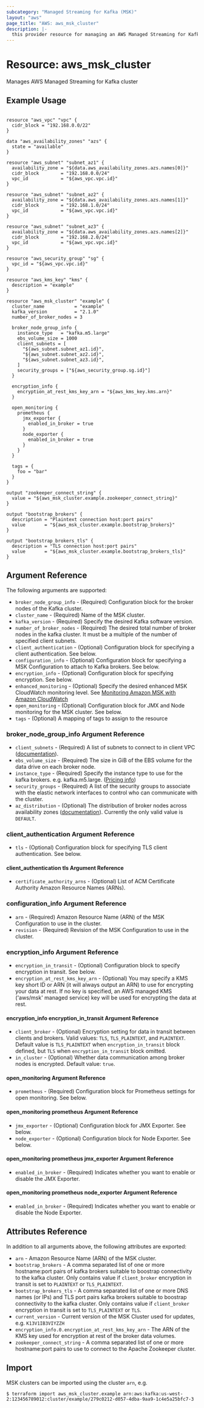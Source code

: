 ```yaml
---
subcategory: "Managed Streaming for Kafka (MSK)"
layout: "aws"
page_title: "AWS: aws_msk_cluster"
description: |-
  this provider resource for managing an AWS Managed Streaming for Kafka cluster
---
```


# Resource: aws_msk_cluster

Manages AWS Managed Streaming for Kafka cluster

## Example Usage

```hcl

resource "aws_vpc" "vpc" {
  cidr_block = "192.168.0.0/22"
}

data "aws_availability_zones" "azs" {
  state = "available"
}

resource "aws_subnet" "subnet_az1" {
  availability_zone = "${data.aws_availability_zones.azs.names[0]}"
  cidr_block        = "192.168.0.0/24"
  vpc_id            = "${aws_vpc.vpc.id}"
}

resource "aws_subnet" "subnet_az2" {
  availability_zone = "${data.aws_availability_zones.azs.names[1]}"
  cidr_block        = "192.168.1.0/24"
  vpc_id            = "${aws_vpc.vpc.id}"
}

resource "aws_subnet" "subnet_az3" {
  availability_zone = "${data.aws_availability_zones.azs.names[2]}"
  cidr_block        = "192.168.2.0/24"
  vpc_id            = "${aws_vpc.vpc.id}"
}

resource "aws_security_group" "sg" {
  vpc_id = "${aws_vpc.vpc.id}"
}

resource "aws_kms_key" "kms" {
  description = "example"
}

resource "aws_msk_cluster" "example" {
  cluster_name           = "example"
  kafka_version          = "2.1.0"
  number_of_broker_nodes = 3

  broker_node_group_info {
    instance_type   = "kafka.m5.large"
    ebs_volume_size = 1000
    client_subnets = [
      "${aws_subnet.subnet_az1.id}",
      "${aws_subnet.subnet_az2.id}",
      "${aws_subnet.subnet_az3.id}",
    ]
    security_groups = ["${aws_security_group.sg.id}"]
  }

  encryption_info {
    encryption_at_rest_kms_key_arn = "${aws_kms_key.kms.arn}"
  }

  open_monitoring {
    prometheus {
      jmx_exporter {
        enabled_in_broker = true
      }
      node_exporter {
        enabled_in_broker = true
      }
    }
  }

  tags = {
    foo = "bar"
  }
}

output "zookeeper_connect_string" {
  value = "${aws_msk_cluster.example.zookeeper_connect_string}"
}

output "bootstrap_brokers" {
  description = "Plaintext connection host:port pairs"
  value       = "${aws_msk_cluster.example.bootstrap_brokers}"
}

output "bootstrap_brokers_tls" {
  description = "TLS connection host:port pairs"
  value       = "${aws_msk_cluster.example.bootstrap_brokers_tls}"
}
```

## Argument Reference

The following arguments are supported:

* `broker_node_group_info` - (Required) Configuration block for the broker nodes of the Kafka cluster.
* `cluster_name` - (Required) Name of the MSK cluster.
* `kafka_version` - (Required) Specify the desired Kafka software version.
* `number_of_broker_nodes` - (Required) The desired total number of broker nodes in the kafka cluster.  It must be a multiple of the number of specified client subnets.
* `client_authentication` - (Optional) Configuration block for specifying a client authentication. See below.
* `configuration_info` - (Optional) Configuration block for specifying a MSK Configuration to attach to Kafka brokers. See below.
* `encryption_info` - (Optional) Configuration block for specifying encryption. See below.
* `enhanced_monitoring` - (Optional) Specify the desired enhanced MSK CloudWatch monitoring level.  See [Monitoring Amazon MSK with Amazon CloudWatch](https://docs.aws.amazon.com/msk/latest/developerguide/monitoring.html)
* `open_monitoring` - (Optional) Configuration block for JMX and Node monitoring for the MSK cluster. See below.
* `tags` - (Optional) A mapping of tags to assign to the resource

### broker_node_group_info Argument Reference

* `client_subnets` - (Required) A list of subnets to connect to in client VPC ([documentation](https://docs.aws.amazon.com/msk/1.0/apireference/clusters.html#clusters-prop-brokernodegroupinfo-clientsubnets)).
* `ebs_volume_size` - (Required) The size in GiB of the EBS volume for the data drive on each broker node.
* `instance_type` - (Required) Specify the instance type to use for the kafka brokers. e.g. kafka.m5.large. ([Pricing info](https://aws.amazon.com/msk/pricing/))
* `security_groups` - (Required) A list of the security groups to associate with the elastic network interfaces to control who can communicate with the cluster.
* `az_distribution` - (Optional) The distribution of broker nodes across availability zones ([documentation](https://docs.aws.amazon.com/msk/1.0/apireference/clusters.html#clusters-model-brokerazdistribution)). Currently the only valid value is `DEFAULT`.

### client_authentication Argument Reference

* `tls` - (Optional) Configuration block for specifying TLS client authentication. See below.

#### client_authentication tls Argument Reference

* `certificate_authority_arns` - (Optional) List of ACM Certificate Authority Amazon Resource Names (ARNs).

### configuration_info Argument Reference

* `arn` - (Required) Amazon Resource Name (ARN) of the MSK Configuration to use in the cluster.
* `revision` - (Required) Revision of the MSK Configuration to use in the cluster.

### encryption_info Argument Reference

* `encryption_in_transit` - (Optional) Configuration block to specify encryption in transit. See below.
* `encryption_at_rest_kms_key_arn` - (Optional) You may specify a KMS key short ID or ARN (it will always output an ARN) to use for encrypting your data at rest.  If no key is specified, an AWS managed KMS ('aws/msk' managed service) key will be used for encrypting the data at rest.

#### encryption_info encryption_in_transit Argument Reference

* `client_broker` - (Optional) Encryption setting for data in transit between clients and brokers. Valid values: `TLS`, `TLS_PLAINTEXT`, and `PLAINTEXT`. Default value is `TLS_PLAINTEXT` when `encryption_in_transit` block defined, but `TLS` when `encryption_in_transit` block omitted.
* `in_cluster` - (Optional) Whether data communication among broker nodes is encrypted. Default value: `true`.

#### open_monitoring Argument Reference

* `prometheus` - (Required) Configuration block for Prometheus settings for open monitoring. See below.

#### open_monitoring prometheus Argument Reference

* `jmx_exporter` - (Optional) Configuration block for JMX Exporter. See below.
* `node_exporter` - (Optional) Configuration block for Node Exporter. See below.

#### open_monitoring prometheus jmx_exporter Argument Reference

* `enabled_in_broker` - (Required) Indicates whether you want to enable or disable the JMX Exporter. 

#### open_monitoring prometheus node_exporter Argument Reference

* `enabled_in_broker` - (Required) Indicates whether you want to enable or disable the Node Exporter.

## Attributes Reference

In addition to all arguments above, the following attributes are exported:

* `arn` - Amazon Resource Name (ARN) of the MSK cluster.
* `bootstrap_brokers` - A comma separated list of one or more hostname:port pairs of kafka brokers suitable to boostrap connectivity to the kafka cluster. Only contains value if `client_broker` encryption in transit is set to `PLAINTEXT` or `TLS_PLAINTEXT`.
* `bootstrap_brokers_tls` - A comma separated list of one or more DNS names (or IPs) and TLS port pairs kafka brokers suitable to boostrap connectivity to the kafka cluster. Only contains value if `client_broker` encryption in transit is set to `TLS_PLAINTEXT` or `TLS`.
* `current_version` - Current version of the MSK Cluster used for updates, e.g. `K13V1IB3VIYZZH`
* `encryption_info.0.encryption_at_rest_kms_key_arn` - The ARN of the KMS key used for encryption at rest of the broker data volumes.
* `zookeeper_connect_string` - A comma separated list of one or more hostname:port pairs to use to connect to the Apache Zookeeper cluster.

## Import

MSK clusters can be imported using the cluster `arn`, e.g.

```
$ terraform import aws_msk_cluster.example arn:aws:kafka:us-west-2:123456789012:cluster/example/279c0212-d057-4dba-9aa9-1c4e5a25bfc7-3
```
